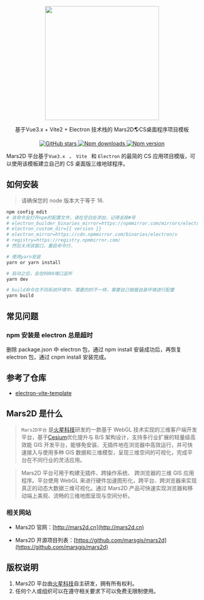 <p align="center">
<img src="https://muyao1987.gitee.io/cdn/mars2d.cn/logo.png" width="300px" />
</p>

<p align="center">基于Vue3.x + Vite2 + Electron 技术栈的 Mars2D🌎CS桌面程序项目模板</p>

<p align="center">
<a target="_black" href="https://github.com/marsgis/mars2d">
<img alt="GitHub stars" src="https://img.shields.io/github/stars/marsgis/mars2d?style=flat&logo=github">
</a>
<a target="_black" href="https://www.npmjs.com/package/mars2d">
<img alt="Npm downloads" src="https://img.shields.io/npm/dt/mars2d?style=flat&logo=npm">
</a>
<a target="_black" href="https://www.npmjs.com/package/mars2d">
<img alt="Npm version" src="https://img.shields.io/npm/v/mars2d.svg?style=flat&logo=npm&label=version"/>
</a>
</p>

Mars2D 平台基于`Vue3.x ` 、 `Vite ` 和 `Electron` 的最简的 CS 应用项目模版，可以使用该模板建立自己的 CS 桌面版三维地球程序。

## 如何安装

> 请确保您的 node 版本大于等于 16.

```bash
npm config edit
# 该命令会打开npm的配置文件，请在空白处添加，记得去除#号
# electron_builder_binaries_mirror=https://npmmirror.com/mirrors/electron-builder-binaries/
# electron_custom_dir={{ version }}
# electron_mirror=https://cdn.npmmirror.com/binaries/electron/v
# registry=https://registry.npmmirror.com/
# 然后关闭该窗口，重启命令行.

# 使用yarn安装
yarn or yarn install

# 启动之后，会在9080端口监听
yarn dev

# build命令在不同系统环境中，需要的的不一样，需要自己根据自身环境进行配置
yarn build

```

## 常见问题

### npm 安装是 electron 总是超时

删除 package.json 中 electron 包，通过 npm install 安装成功后，再恢复 electron 包，通过 cnpm install 安装完成。




## 参考了仓库
- [electron-vite-template](https://gitee.com/Zh-Sky/electron-vite-template)








## Mars2D 是什么

> `Mars2D平台` 是[火星科技](http://marsgis.cn/)研发的一款基于 WebGL 技术实现的三维客户端开发平台，基于[Cesium](https://cesium.com/cesiumjs/)优化提升与 B/S 架构设计，支持多行业扩展的轻量级高效能 GIS 开发平台，能够免安装、无插件地在浏览器中高效运行，并可快速接入与使用多种 GIS 数据和三维模型，呈现三维空间的可视化，完成平台在不同行业的灵活应用。

> Mars2D 平台可用于构建无插件、跨操作系统、 跨浏览器的三维 GIS 应用程序。平台使用 WebGL 来进行硬件加速图形化，跨平台、跨浏览器来实现真正的动态大数据三维可视化。通过 Mars2D 产品可快速实现浏览器和移动端上美观、流畅的三维地图呈现与空间分析。

### 相关网站

- Mars2D 官网：[http://mars2d.cn](http://mars2d.cn)

- Mars2D 开源项目列表：[https://github.com/marsgis/mars2d](https://github.com/marsgis/mars2d)

## 版权说明

1. Mars2D 平台由[火星科技](http://marsgis.cn/)自主研发，拥有所有权利。
2. 任何个人或组织可以在遵守相关要求下可以免费无限制使用。
